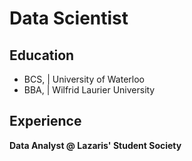 # Data Scientist

## Education 
- BCS, | University of Waterloo
- BBA, | Wilfrid Laurier University



## Experience
  **Data Analyst @ Lazaris' Student Society**

